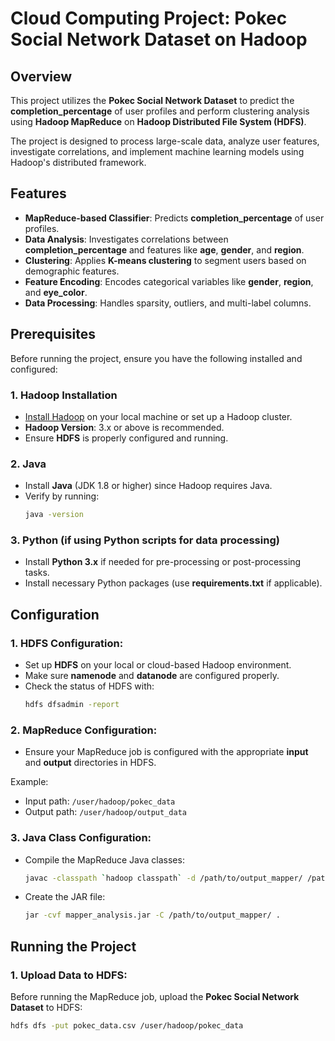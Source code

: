 # Cloud Computing Project: Pokec Social Network Dataset on Hadoop

## **Overview**
This project utilizes the **Pokec Social Network Dataset** to predict the **completion_percentage** of user profiles and perform clustering analysis using **Hadoop MapReduce** on **Hadoop Distributed File System (HDFS)**.

The project is designed to process large-scale data, analyze user features, investigate correlations, and implement machine learning models using Hadoop's distributed framework.

## **Features**
- **MapReduce-based Classifier**: Predicts **completion_percentage** of user profiles.
- **Data Analysis**: Investigates correlations between **completion_percentage** and features like **age**, **gender**, and **region**.
- **Clustering**: Applies **K-means clustering** to segment users based on demographic features.
- **Feature Encoding**: Encodes categorical variables like **gender**, **region**, and **eye_color**.
- **Data Processing**: Handles sparsity, outliers, and multi-label columns.

## **Prerequisites**
Before running the project, ensure you have the following installed and configured:

### 1. **Hadoop Installation**
   - [Install Hadoop](http://hadoop.apache.org/docs/r3.2.1/hadoop-project-dist/hadoop-common/SingleCluster.html) on your local machine or set up a Hadoop cluster.
   - **Hadoop Version**: 3.x or above is recommended.
   - Ensure **HDFS** is properly configured and running.

### 2. **Java**
   - Install **Java** (JDK 1.8 or higher) since Hadoop requires Java.
   - Verify by running: 
     ```bash
     java -version
     ```

### 3. **Python** (if using Python scripts for data processing)
   - Install **Python 3.x** if needed for pre-processing or post-processing tasks.
   - Install necessary Python packages (use **requirements.txt** if applicable).

## **Configuration**

### 1. **HDFS Configuration**:
   - Set up **HDFS** on your local or cloud-based Hadoop environment.
   - Make sure **namenode** and **datanode** are configured properly.
   - Check the status of HDFS with:
     ```bash
     hdfs dfsadmin -report
     ```

### 2. **MapReduce Configuration**:
   - Ensure your MapReduce job is configured with the appropriate **input** and **output** directories in HDFS.

   Example:
   - Input path: `/user/hadoop/pokec_data`
   - Output path: `/user/hadoop/output_data`

### 3. **Java Class Configuration**:
   - Compile the MapReduce Java classes:
     ```bash
     javac -classpath `hadoop classpath` -d /path/to/output_mapper/ /path/to/mapper_analysis.java
     ```
   - Create the JAR file:
     ```bash
     jar -cvf mapper_analysis.jar -C /path/to/output_mapper/ .
     ```

## **Running the Project**

### 1. **Upload Data to HDFS**:
   Before running the MapReduce job, upload the **Pokec Social Network Dataset** to HDFS:
   ```bash
   hdfs dfs -put pokec_data.csv /user/hadoop/pokec_data
